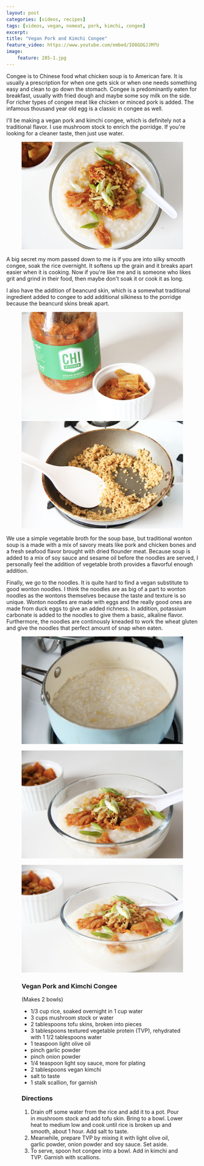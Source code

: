 ```yaml
---
layout: post
categories: [videos, recipes]
tags: [videos, vegan, nomeat, pork, kimchi, congee]
excerpt: 
title: "Vegan Pork and Kimchi Congee"
feature_video: https://www.youtube.com/embed/IO8GOGJJMfU
image:
    feature: 285-1.jpg
---
```


Congee is to Chinese food what chicken soup is to American fare.  It is usually a prescription for when one gets sick or when one needs something easy and clean to go down the stomach.  Congee is predominantly eaten for breakfast, usually with fried dough and maybe some soy milk on the side.  For richer types of congee meat like chicken or minced pork is added.  The infamous thousand year old egg is a classic in congee as well.

I'll be making a vegan pork and kimchi congee, which is definitely not a traditional flavor.  I use mushroom stock to enrich the porridge. If you're looking for a cleaner taste, then just use water.

<figure>
    <img src="/images/285-6.jpg">
</figure> 

A big secret my mom passed down to me is if you are into silky smooth congee, soak the rice overnight.  It softens up the grain and it breaks apart easier when it is cooking.  Now if you're like me and is someone who likes grit and grind in their food, then maybe don't soak it or cook it as long.

I also have the addition of beancurd skin, which is a somewhat traditional ingredient added to congee to add additional silkiness to the porridge because the beancurd skins break apart. 

<figure class="half">
<img src="/images/285-3.jpg">
<img src="/images/285-4.jpg">
</figure>


We use a simple vegetable broth for the soup base, but traditional wonton soup is a made with a mix of savory meats like pork and chicken bones and a fresh seafood flavor brought with dried flounder meat.  Because soup is added to a mix of soy sauce and sesame oil before the noodles are served, I personally feel the addition of vegetable broth provides a flavorful enough addition.

Finally, we go to the noodles.  It is quite hard to find a vegan substitute to good wonton noodles.  I think the noodles are as big of a part to wonton noodles as the wontons themselves because the taste and texture is so unique.  Wonton noodles are made with eggs and the really good ones are made from duck eggs to give an added richness.  In addition, potassium carbonate is added to the noodles to give them a basic, alkaline flavor.  Furthermore, the noodles are continously kneaded to work the wheat gluten and give the noodles that perfect amount of snap when eaten.

<figure>
    <img src="/images/285-2.jpg">
</figure> 


<figure>
    <img src="/images/285-5.jpg">
</figure> 


<figure>
    <img src="/images/285-1.jpg">
</figure> 



<figure class="ingredients" markdown="1">

### Vegan Pork and Kimchi Congee

(Makes 2 bowls)

- 1/3 cup rice, soaked overnight in 1 cup water
- 3 cups mushroom stock or water
- 2 tablespoons tofu skins, broken into pieces
- 3 tablespoons textured vegetable protein (TVP), rehydrated with 1 1/2 tablespoons water
- 1 teaspoon light olive oil 
-  pinch garlic powder
-  pinch onion powder
-  1/4 teaspoon light soy sauce, more for plating
-  2 tablespoons vegan kimchi
-  salt to taste
-  1 stalk scallion, for garnish

</figure>

<figure class="directions" markdown="1">

### Directions

1. Drain off some water from the rice and add it to a pot.  Pour in mushroom stock and add tofu skin.  Bring to a bowl.  Lower heat to medium low and cook until rice is broken up and smooth, about 1 hour.  Add salt to taste.
2. Meanwhile, prepare TVP by mixing it with light olive oil, garlic powder, onion powder and soy sauce.  Set aside.
3. To serve, spoon hot congee into a bowl.  Add in kimchi and TVP.  Garnish with scallions.  
</figure>